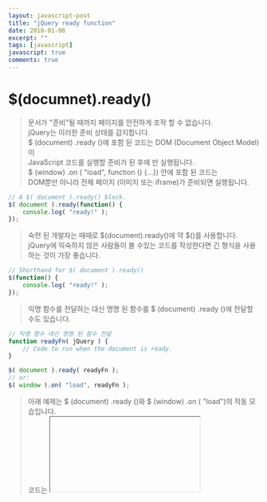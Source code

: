 ```yaml
---
layout: javascript-post
title: "jQuery ready function"
date: 2018-01-06
excerpt: ""
tags: [javascript]
javascript: true
comments: true
---
```


# $(documnet).ready()

 > 문서가 "준비"될 때까지 페이지를 안전하게 조작 할 수 없습니다.  
 > jQuery는 이러한 준비 상태를 감지합니다.  
 > $ (document) .ready ()에 포함 된 코드는 DOM (Document Object Model)이  
 > JavaScript 코드를 실행할 준비가 된 후에 만 실행됩니다.  
 > $ (window) .on ( "load", function () {...}) 안에 포함 된 코드는  
 > DOM뿐만 아니라 전체 페이지 (이미지 또는 iframe)가 준비되면 실행됩니다.  
~~~javascript
// A $( document ).ready() block.
$( document ).ready(function() {
    console.log( "ready!" );
});
~~~

 > 숙련 된 개발자는 때때로 $(document).ready()에 약 $()를 사용합니다.  
 > jQuery에 익숙하지 않은 사람들이 볼 수있는 코드를 작성한다면 긴 형식을 사용하는 것이 가장 좋습니다.  
~~~javascript
// Shorthand for $( document ).ready()
$(function() {
    console.log( "ready!" );
});
~~~

 > 익명 함수를 전달하는 대신 명명 된 함수를 $ (document) .ready ()에 전달할 수도 있습니다.  
~~~javascript
// 익명 함수 대신 명명 된 함수 전달
function readyFn( jQuery ) {
    // Code to run when the document is ready.
}

$( document ).ready( readyFn );
// or:
$( window ).on( "load", readyFn );
~~~


 > 아래 예제는 $ (document) .ready ()와 $ (window) .on ( "load")의 작동 모습입니다.  
 > 코드는 <iframe>에 웹 사이트 URL을로드하고 두 이벤트를 모두 확인합니다.  
~~~javascript
<html>
<head>
    <script src="https://code.jquery.com/jquery-1.9.1.min.js"></script>
    <script>
    $( document ).ready(function() {
        console.log( "document loaded" );
    });

    $( window ).on( "load", function() {
        console.log( "window loaded" );
    });
    </script>
</head>
<body>
    <iframe src="http://techcrunch.com"></iframe>
</body>
</html>
~~~
